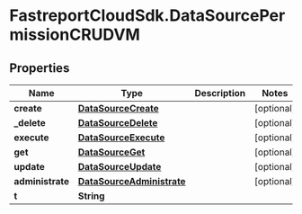 # FastreportCloudSdk.DataSourcePermissionCRUDVM

## Properties

Name | Type | Description | Notes
------------ | ------------- | ------------- | -------------
**create** | [**DataSourceCreate**](DataSourceCreate.md) |  | [optional] 
**_delete** | [**DataSourceDelete**](DataSourceDelete.md) |  | [optional] 
**execute** | [**DataSourceExecute**](DataSourceExecute.md) |  | [optional] 
**get** | [**DataSourceGet**](DataSourceGet.md) |  | [optional] 
**update** | [**DataSourceUpdate**](DataSourceUpdate.md) |  | [optional] 
**administrate** | [**DataSourceAdministrate**](DataSourceAdministrate.md) |  | [optional] 
**t** | **String** |  | 


